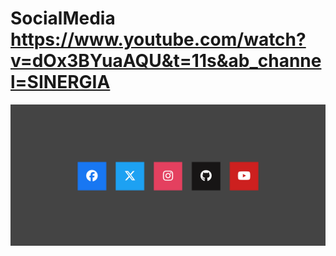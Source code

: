 # SocialMedia https://www.youtube.com/watch?v=dOx3BYuaAQU&t=11s&ab_channel=SINERGIA 
<p align="center">
  <img src="preview.png" alt="preview del proyecto"  width="1600">
</p>